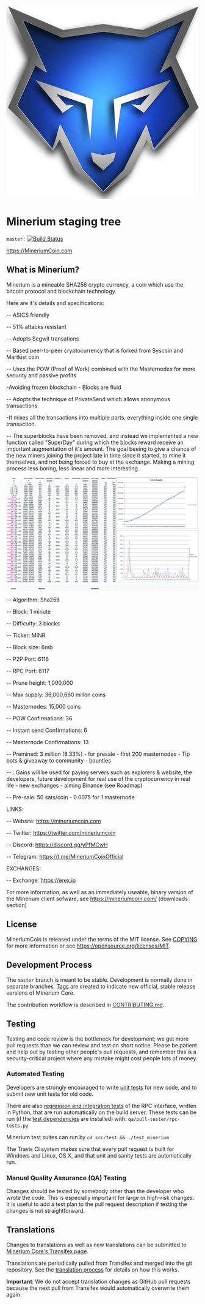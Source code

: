 ![](images/mineriumcoin.png)


Minerium staging tree 
=========================

`master:` [![Build Status](https://travis-ci.org/minerium/minerium.svg?branch=master)](https://travis-ci.org/minerium/minerium) 

https://MineriumCoin.com


What is Minerium?
----------------

Minerium is a mineable SHA256 crypto currency, a coin which use the bitcoin protocol and blockchain technology.

Here are it's details and specifications:


-- ASICS friendly

-- 51% attacks resistant

-- Adopts Segwit transations

-- Based peer-to-peer cryptocurrency that is forked from Syscoin and Martkist coin

-- Uses the POW (Proof of Work) combined with the Masternodes for more security and passive profits
 
 -Avoiding frozen blockchain - Blocks are fluid

-- Adopts the technique of PrivateSend which allows anonymous transactions
 
 -It mixes all the transactions into multiple parts, everything inside one single transaction.


-- The superblocks have been removed, and instead we implemented a new function called "SuperDay" during which the blocks reward receive an important augmentation of it's amount.
    The goal beeing to give a chance of the new miners joining the project late in time since it started, to mine it themselves,        and not being forced to buy at the exchange.
    Making a mining process less boring, less linear and more interesting.

![](images/block_rewards.png)

 
-- Algorithm:        Sha256

-- Block:            1 minute

-- Difficulty:       3 blocks

-- Ticker:           MINR

-- Block size:       6mb

-- P2P Port:         6116

-- RPC Port:         6117

-- Prune height:     1,000,000

-- Max supply:       36,000,660 millon coins

-- Masternodes:         15,000 coins

-- POW Confirmations:   36

-- Instant send Confirmations: 6

-- Masternode Confirmations:   13

-- Premined: 3 million (8.33%)  - for presale - first 200 masternodes  - Tip bots &  giveaway to community - bounties

--                 : Gains will be used for paying servers  such as explorers & website, the developers, 
		    future development for real use of the cryptocurrency in real life - 
		    new exchanges - aiming Binance (see Roadmap)

-- Pre-sale: 50 sats/coin  - 0.0075 for 1 masternode




LINKS:

-- Website: https://mineriumcoin.com

-- Twitter: https://twitter.com/mineriumcoin

-- Discord: https://discord.gg/yPfMCwH

-- Telegram: https://t.me/MineriumCoinOfficial




EXCHANGES:

-- Exchange: https://erex.io






For more information, as well as an immediately useable, binary version of
the Minerium client sofware, see https://mineriumcoin.com/  (downloads section)


License
-------

MineriumCoin is released under the terms of the MIT license. See [COPYING](COPYING) for more
information or see https://opensource.org/licenses/MIT.

Development Process
-------------------

The `master` branch is meant to be stable. Development is normally done in separate branches.
[Tags](https://github.com/minerium/minerium/tags) are created to indicate new official,
stable release versions of Minerium Core.

The contribution workflow is described in [CONTRIBUTING.md](CONTRIBUTING.md).

Testing
-------

Testing and code review is the bottleneck for development; we get more pull
requests than we can review and test on short notice. Please be patient and help out by testing
other people's pull requests, and remember this is a security-critical project where any mistake might cost people
lots of money.

### Automated Testing

Developers are strongly encouraged to write [unit tests](/doc/unit-tests.md) for new code, and to
submit new unit tests for old code.

There are also [regression and integration tests](/qa) of the RPC interface, written
in Python, that are run automatically on the build server.
These tests can be run (if the [test dependencies](/qa) are installed) with: `qa/pull-tester/rpc-tests.py`

Minerium test suites can run by `cd src/test && ./test_minerium`

The Travis CI system makes sure that every pull request is built for Windows
and Linux, OS X, and that unit and sanity tests are automatically run.

### Manual Quality Assurance (QA) Testing

Changes should be tested by somebody other than the developer who wrote the
code. This is especially important for large or high-risk changes. It is useful
to add a test plan to the pull request description if testing the changes is
not straightforward.

Translations
------------

Changes to translations as well as new translations can be submitted to
[Minerium Core's Transifex page](https://www.transifex.com/projects/p/minerium/).

Translations are periodically pulled from Transifex and merged into the git repository. See the
[translation process](doc/translation_process.md) for details on how this works.

**Important**: We do not accept translation changes as GitHub pull requests because the next
pull from Transifex would automatically overwrite them again.

